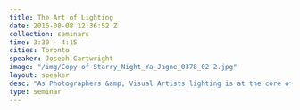 ```yaml
---
title: The Art of Lighting
date: 2016-08-08 12:36:52 Z
collection: seminars
time: 3:30 - 4:15
cities: Toronto
speaker: Joseph Cartwright
image: "/img/Copy-of-Starry_Night_Ya_Jagne_0378_02-2.jpg"
layout: speaker
desc: "As Photographers &amp; Visual Artists lighting is at the core of our creations. In this seminar we will discuss the creative process of lighting.  The visual narrative is beholding upon the lighting techniques used to portray the story. The story’s emotion, visual direction and the viewer’s connection are literally reflected thru the lighting process. The objective of this seminar is to inspire you to rethink your relationship with Lighting."
type: seminar
---
```


